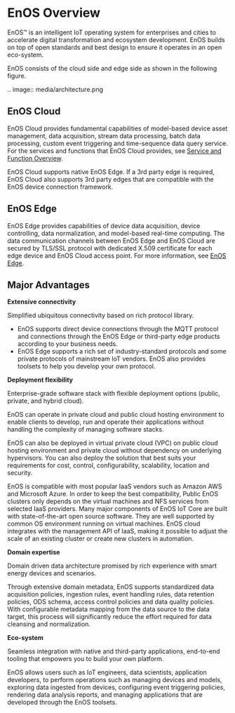 # EnOS Overview

EnOS™ is an intelligent IoT operating system for enterprises and cities to accelerate digital transformation and ecosystem development. EnOS builds on top of open standards and best design to ensure it operates in an open eco-system.

EnOS consists of the cloud side and edge side as shown in the following figure.

.. image:: media/architecture.png

## EnOS Cloud

EnOS Cloud provides fundamental capabilities of model-based device asset management, data acquisition, stream data processing, batch data processing, custom event triggering and time-sequence data query service. For the services and functions that EnOS Cloud provides, see [Service and Function Overview](services_overview).

EnOS Cloud supports native EnOS Edge. If a 3rd party edge is required, EnOS Cloud also supports 3rd party edges that are compatible with the EnOS device connection framework.

## EnOS Edge

EnOS Edge provides capabilities of device data acquisition, device controlling, data normalization, and model-based real-time computing. The data communication channels between EnOS Edge and EnOS Cloud are secured by TLS/SSL protocol with dedicated X.509 certificate for each edge device and EnOS Cloud access point. For more information, see [EnOS Edge](https://www.envisioniot.com/docs/enos-edge/en/latest/edge_overview.html).

## Major Advantages

**Extensive connectivity**

Simplified ubiquitous connectivity based on rich protocol library.
- EnOS supports direct device connections through the MQTT protocol and connections through the EnOS Edge or third-party edge products according to your business needs.
- EnOS Edge supports a rich set of industry-standard protocols and some private protocols of mainstream IoT vendors. EnOS also provides toolsets to help you develop your own protocol.

**Deployment flexibility**

Enterprise-grade software stack with flexible deployment options (public, private, and hybrid cloud).

EnOS can operate in private cloud and public cloud hosting environment to enable clients to develop, run and operate their applications without handling the complexity of managing software stacks.

EnOS can also be deployed in virtual private cloud (VPC) on public cloud hosting environment and private cloud without dependency on underlying hypervisors. You can also deploy the solution that best suits your requirements for cost, control, configurability, scalability, location and security.

EnOS is compatible with most popular IaaS vendors such as Amazon AWS and Microsoft Azure. In order to keep the best compatibility, Public EnOS clusters only depends on the virtual machines and NFS services from selected IaaS providers. Many major components of EnOS IoT Core are built with state-of-the-art open source software. They are well supported by common OS environment running on virtual machines. EnOS cloud integrates with the management API of IaaS, making it possible to adjust the scale of an existing cluster or create new clusters in automation.


**Domain expertise**

Domain driven data architecture promised by rich experience with smart energy devices and scenarios.

Through extensive domain metadata, EnOS supports standardized data acquisition policies, ingestion rules, event handling rules, data retention policies, ODS schema, access control policies and data quality policies. With configurable metadata mapping from the data source to the data target, this process will significantly reduce the effort required for data cleansing and normalization.

**Eco-system**

Seamless integration with native and third-party applications, end-to-end tooling that empowers you to build your own platform.

EnOS allows users such as IoT engineers, data scientists, application developers, to perform operations such as managing devices and models, exploring data ingested from devices, configuring event triggering policies, rendering data analysis reports, and managing applications that are developed through the EnOS toolsets.

<!--Need to add description about the end user, system admins and application users-->
